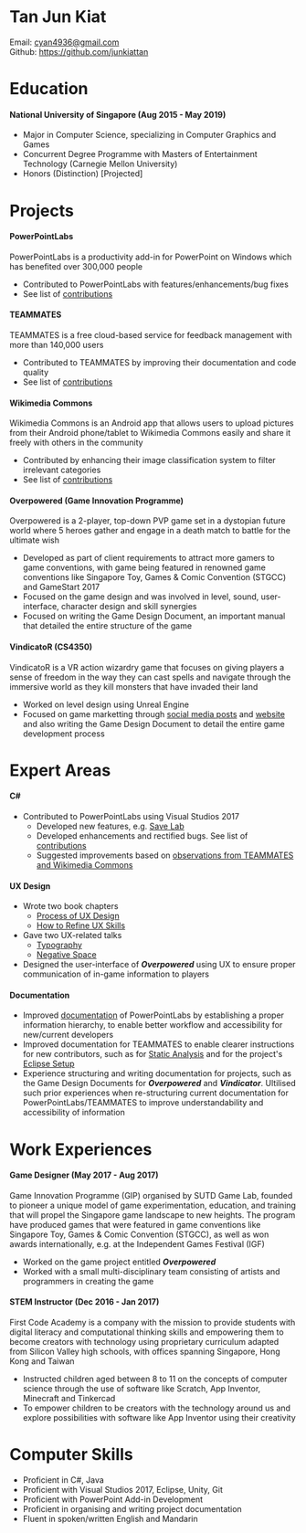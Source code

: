 # Tan Jun Kiat

Email: cyan4936@gmail.com<br>Github: https://github.com/junkiattan

# Education

#### National University of Singapore (Aug 2015 - May 2019)
- Major in Computer Science, specializing in Computer Graphics and Games
- Concurrent Degree Programme with Masters of Entertainment Technology (Carnegie Mellon University)
- Honors (Distinction) [Projected]

# Projects

#### PowerPointLabs
PowerPointLabs is a productivity add-in for PowerPoint on Windows which has benefited over 300,000 people
- Contributed to PowerPointLabs with features/enhancements/bug fixes
- See list of [contributions](https://github.com/PowerPointLabs/PowerPointLabs/pulls?q=is%3Apr+is%3Aclosed+author%3Ajunkiattan)

#### TEAMMATES
TEAMMATES is a free cloud-based service for feedback management with more than 140,000 users
- Contributed to TEAMMATES by improving their documentation and code quality
- See list of [contributions](https://github.com/TEAMMATES/teammates/pulls?q=is%3Apr+is%3Aclosed+author%3Ajunkiattan)

#### Wikimedia Commons
Wikimedia Commons is an Android app that allows users to upload pictures from their Android phone/tablet to Wikimedia Commons easily and share it freely with others in the community
- Contributed by enhancing their image classification system to filter irrelevant categories
- See list of [contributions](https://github.com/commons-app/apps-android-commons/pulls?q=is%3Apr+is%3Aclosed+author%3Ajunkiattan)

#### Overpowered (Game Innovation Programme)
Overpowered is a 2-player, top-down PVP game set in a dystopian future world where 5 heroes gather and engage in a death match to battle for the ultimate wish

- Developed as part of client requirements to attract more gamers to game conventions, with game being featured in renowned game conventions like Singapore Toy, Games & Comic Convention (STGCC) and GameStart 2017
- Focused on the game design and was involved in level, sound, user-interface, character design and skill synergies
- Focused on writing the Game Design Document, an important manual that detailed the entire structure of the game

#### VindicatoR  (CS4350)
VindicatoR is a VR action wizardry game that focuses on giving players a sense of freedom in the way they can cast spells and navigate through the immersive world as they kill monsters that have invaded their land

- Worked on level design using Unreal Engine
- Focused on game marketting through [social media posts](https://www.facebook.com/flat8studios/) and [website](http://www.vindicator.ga/) and also writing the Game Design Document to detail the entire game development process

# Expert Areas

#### C#
- Contributed to PowerPointLabs using Visual Studios 2017
   - Developed new features, e.g. [Save Lab](https://github.com/PowerPointLabs/PowerPointLabs/pull/1637)
   - Developed enhancements and rectified bugs. See list of [contributions](https://github.com/PowerPointLabs/PowerPointLabs/pulls?q=is%3Apr+is%3Aclosed+author%3Ajunkiattan)
   - Suggested improvements based on [observations from TEAMMATES and Wikimedia Commons](https://github.com/nus-cs3281/2018/blob/junkiattan-progress/students/processObservations.md#tan-jun-kiat)

#### UX Design
- Wrote two book chapters
   - [Process of UX Design](https://github.com/se-edu/learningresources/blob/master/contents/uix/uix.md#the-process-of-ux-design)
   - [How to Refine UX Skills](https://github.com/se-edu/learningresources/blob/master/contents/uix/refining-ux-skills.md)
- Gave two UX-related talks
   - [Typography](https://github.com/nus-cs3281/2018/issues/15)
   - [Negative Space](https://github.com/nus-cs3281/2018/issues/39)
- Designed the user-interface of ***Overpowered*** using UX to ensure proper communication of in-game information to players

#### Documentation
- Improved [documentation](https://github.com/PowerPointLabs/PowerPointLabs#contributing) of PowerPointLabs by establishing a proper information hierarchy, to enable better workflow and accessibility for new/current developers
- Improved documentation for TEAMMATES to enable clearer instructions for new contributors, such as for [Static Analysis](https://github.com/TEAMMATES/teammates/pull/8376) and for the project's [Eclipse Setup](https://github.com/TEAMMATES/teammates/pull/8392)
- Experience structuring and writing documentation for projects, such as the Game Design Documents for ***Overpowered*** and ***Vindicator***. Ultilised such prior experiences when re-structuring current documentation for PowerPointLabs/TEAMMATES to improve understandability and accessibility of information

# Work Experiences

#### Game Designer (May 2017 - Aug 2017)
Game Innovation Programme (GIP) organised by SUTD Game Lab, founded to pioneer a unique model of game experimentation, education, and training that will propel the Singapore game landscape to new heights. The program have produced games that were featured in game conventions like Singapore Toy, Games & Comic Convention (STGCC), as well as won awards internationally, e.g. at the Independent Games Festival (IGF)

- Worked on the game project entitled ***Overpowered***
- Worked with a small multi-disciplinary team consisting of artists and programmers in creating the game

#### STEM Instructor (Dec 2016 - Jan 2017)
First Code Academy is a company with the mission to provide students with digital literacy and computational thinking skills and empowering them to become creators with technology using proprietary curriculum adapted from Silicon Valley high schools, with offices spanning Singapore, Hong Kong and Taiwan

- Instructed children aged between 8 to 11 on the concepts of computer science through the use of software like Scratch, App Inventor, Minecraft and Tinkercad
- To empower children to be creators with the technology around us and explore possibilities with software like App Inventor using their creativity

# Computer Skills
- Proficient in C#, Java
- Proficient with Visual Studios 2017, Eclipse, Unity, Git
- Proficient with PowerPoint Add-in Development
- Proficient in organising and writing project documentation
- Fluent in spoken/written English and Mandarin
